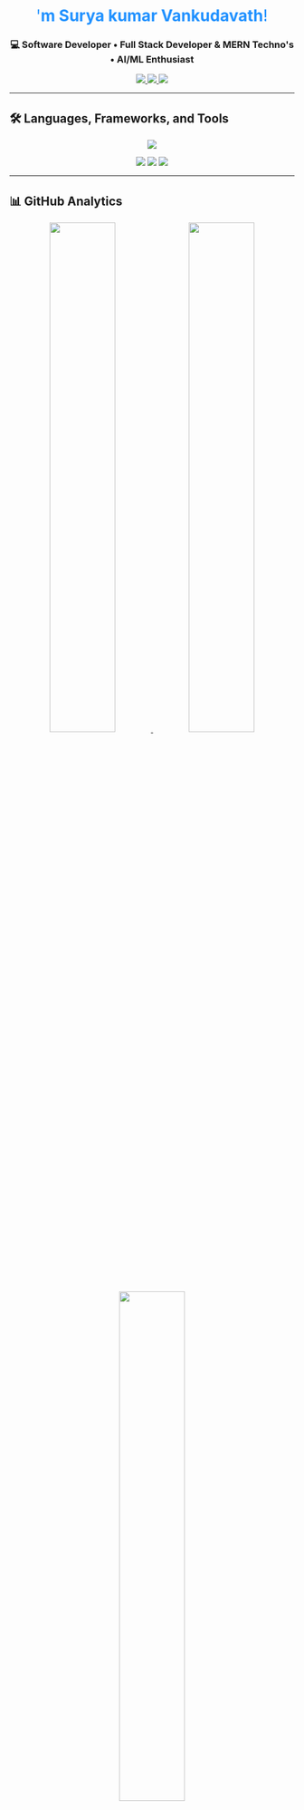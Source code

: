 <!-- Animated Name Header -->
<h1 align="center" style="font-size🕖0px; color:#1E90FF;">
  <marquee behavior="alternate" direction="right" scrollamount="6" width="80%">
    👋 Hi There! — I'm Surya kumar Vankudavath!
  </marquee>
</h1>
<h3 align="center">💻 Software Developer • Full Stack Developer  & MERN Techno's • AI/ML Enthusiast</h3>

<p align="center">
  <a href="mailto:suryakumarv20@gmail.com">
    <img src="https://img.shields.io/badge/Gmail-Contact-red?style=flat&logo=gmail" />
  </a>
  <a href="https://linkedin.com/in/suryakumarv20">
    <img src="https://img.shields.io/badge/LinkedIn-Connect-blue?style=flat&logo=linkedin" />
  </a>
  <a href="https://suryakumarv20.github.io/PortFolio/">
    <img src="https://img.shields.io/badge/Portfolio-Visit-orange?style=flat&logo=firefox" />
  </a>
</p>

---

## 🛠 Languages, Frameworks, and Tools  
<p align="center">
  <img src="https://skillicons.dev/icons?i=python,js,react,nodejs,express,mongodb,flask,django,fastapi,html,css,mysql,postgresql,aws,docker,git,github,postman" />
</p>

<p align="center">
  <img src="https://img.shields.io/badge/Backend%20Engineering-Advanced-blueviolet" />
  <img src="https://img.shields.io/badge/Data%20Structures%20%26%20Algorithms-Active%20Learner-orange" />
  <img src="https://img.shields.io/badge/CI%2FCD-In%20Progress-brightgreen" />
</p>

---

## 📊 GitHub Analytics  
<p align="center">
  <a href="https://github.com/SuryaKumarV20">
    <img src="https://github-readme-stats.vercel.app/api?username=SuryaKumarV20&show_icons=true&theme=radical&hide_border=false&border_radius=15" width="48%"/>
  </a>
  <a href="https://github.com/SuryaKumarV20">
    <img src="https://github-readme-streak-stats.herokuapp.com/?user=SuryaKumarV20&theme=radical&hide_border=false&border_radius=15" width="48%"/>
  </a>
</p>

<p align="center">
  <a href="https://github.com/SuryaKumarV20">
    <img src="https://github-readme-stats.vercel.app/api/top-langs/?username=SuryaKumarV20&layout=compact&theme=radical&hide_border=false&border_radius=15" width="48%"/>
  </a>
</p>

---

## 🏆 GitHub Trophies  
<p align="center">
  <img src="https://github-profile-trophy.vercel.app/?username=SuryaKumarV20&theme=radical&margin-w=10&margin-h=10&column=7" />
</p>

<p align="center">
  <img src="https://komarev.com/ghpvc/?username=SuryaKumarV20&color=blue&style=flat-square&label=Profile+Views" alt="Profile Views"/>
</p>

---

⭐ **If you like my work, consider starring my repositories or connecting with me!**
